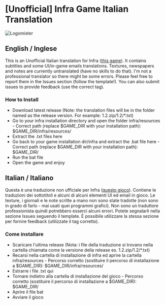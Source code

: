 # [Unofficial] Infra Game Italian Translation
![Logomister](https://user-images.githubusercontent.com/44880451/114082924-a5e65800-98ae-11eb-880c-544aa8504191.jpg)
## English / Inglese
This is an Unofficial Italian translation for Infra ([this game](https://store.steampowered.com/app/251110/INFRA/)).
It contains subtitles and some UI/in-game emails translations. Textures, newspapers and notes are currently untranslated (have no skills to do that).
I'm not a professional translator so there might be some errors. Please feel free to report them in the Issues section (follow the template!). You can also submit issues to provide feedback (use the correct tag).

### How to Install
* Download latest release (Note: the translation files will be in the folder named as the release version. For example: 1.2.zip/1.2/*.txt)
* Go to your infra installation directory and open the folder infra/resources - Correct path (replace $GAME_DIR with your installation path): $GAME_DIR/infra/resources/
* Extract the .txt files here
* Go back to your game installation dir/infra and extract the .bat file here - Correct path (replace $GAME_DIR with your installation path): $GAME_DIR/
* Run the bat file
* Open the game and enjoy

## Italian / Italiano
Questa è una traduzione non ufficiale per Infra ([questo gioco](https://store.steampowered.com/app/251110/INFRA/)).
Contiene le traduzioni dei sottotitoli e alcuni di alcuni elementi UI ed email in gioco. Le texture, i giornali e le note scritte a mano non sono state tradotte (non sono in grado di farlo - mai usati quei programmi grafici).
Non sono un traduttore professionista quindi potrebbero esserci alcuni errori. Potete segnalarli nella sezione Issues seguendo il template. È possibile utilizzare la stessa sezione per fornire feedback (utilizzate il tag corretto).

### Come installare
* Scaricare l'ultima release (Nota: i file della traduzione si trovano nella cartella chiamata come la versione della release es. 1.2.zip/1.2/*.txt)
* Recarsi nella cartella di installazione di infra ed aprire la cartella infra/resources - Percorso corretto (sostituire il percorso di installazione a $GAME_DIR): $GAME_DIR/infra/resources/
* Estrarre i file .txt qui
* Tornare indietro alla cartella di installazione del gioco - Percorso corretto (sostituire il percorso di installazione a $GAME_DIR): $GAME_DIR/
* Aprire il file bat
* Avviare il gioco

